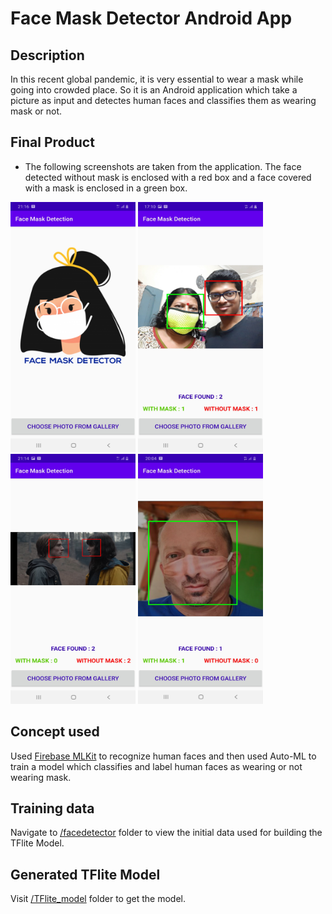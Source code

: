 # Face Mask Detector Android App
## Description

In this recent global pandemic, it is very essential to wear a mask while going into crowded place. So it is an Android application which take a picture as input and detectes human faces and classifies them as wearing mask or not.

## Final Product

* The following screenshots are taken from the application. The face detected without mask is enclosed with a red box and a face covered with a mask is enclosed in a green box.

 <img src="screenshots/1.jpg" width="200" height ="400"> <img src="screenshots/2.jpg" width="200" height ="400">
 <img src="screenshots/3.jpg" width="200" height ="400"> <img src="screenshots/4.jpg" width="200" height ="400">

## Concept used

 Used [Firebase MLKit](https://firebase.google.com/docs/ml-kit) to recognize human faces and then used Auto-ML to train a model which classifies and label human faces as wearing or not wearing mask. 

## Training data

Navigate to [/facedetector](https://github.com/SayantanBanerjee16/FaceMaskDetector/tree/master/facedetector) folder to view the initial data used for building the TFlite Model.

## Generated TFlite Model

Visit [/TFlite_model](https://github.com/SayantanBanerjee16/FaceMaskDetector/tree/master/TFlite_model) folder to get the model.
